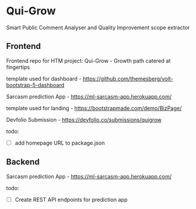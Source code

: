 # Qui-Grow

Smart Public Comment Analyser and Quality Improvement scope extractor

## Frontend

Frontend repo for HTM project: Qui-Grow - Growth path catered at fingertips

template used for dashboard - <https://github.com/themesberg/volt-bootstrap-5-dashboard>

Sarcasm prediction App - https://ml-sarcasm-app.herokuapp.com/

template used for landing - <https://bootstrapmade.com/demo/BizPage/>

Devfolio Submission - https://devfolio.co/submissions/quigrow

todo:

- [ ] add homepage URL to package.json

## Backend

Sarcasm prediction App - https://ml-sarcasm-app.herokuapp.com/

todo:

- [ ] Create REST API endpoints for prediction app 